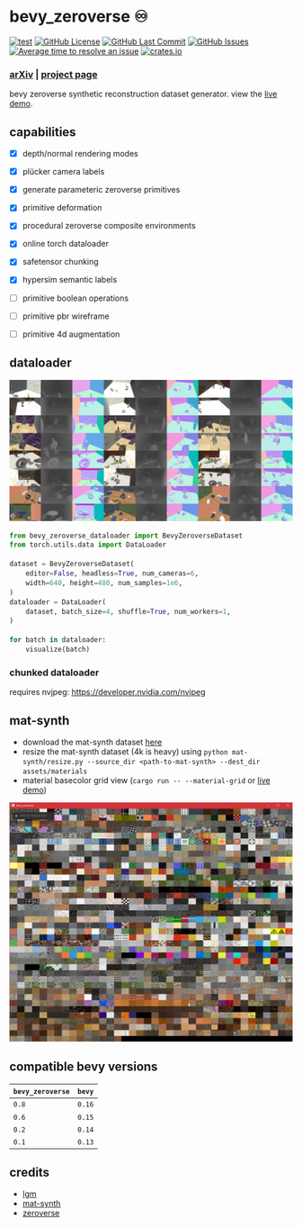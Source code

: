 # bevy_zeroverse ♾️

[![test](https://github.com/mosure/bevy_zeroverse/workflows/test/badge.svg)](https://github.com/Mosure/bevy_zeroverse/actions?query=workflow%3Atest)
[![GitHub License](https://img.shields.io/github/license/mosure/bevy_zeroverse)](https://raw.githubusercontent.com/mosure/bevy_zeroverse/main/LICENSE)
[![GitHub Last Commit](https://img.shields.io/github/last-commit/mosure/bevy_zeroverse)](https://github.com/mosure/bevy_zeroverse)
[![GitHub Issues](https://img.shields.io/github/issues/mosure/bevy_zeroverse)](https://github.com/mosure/bevy_zeroverse/issues)
[![Average time to resolve an issue](https://isitmaintained.com/badge/resolution/mosure/bevy_zeroverse.svg)](http://isitmaintained.com/project/mosure/bevy_zeroverse)
[![crates.io](https://img.shields.io/crates/v/bevy_zeroverse.svg)](https://crates.io/crates/bevy_zeroverse)

### [arXiv](https://arxiv.org/abs/) | [project page](https://mosure.github.io/bevy_zeroverse/project/index.html)</a>

bevy zeroverse synthetic reconstruction dataset generator. view the [live demo](https://mosure.github.io/bevy_zeroverse?yaw_speed=0.7&cameras_x=2&cameras_y=2&regenerate_ms=8000&plucker_visualization=true).


## capabilities

- [X] depth/normal rendering modes
- [X] plücker camera labels
- [X] generate parameteric zeroverse primitives
- [X] primitive deformation
- [x] procedural zeroverse composite environments
- [x] online torch dataloader
- [x] safetensor chunking
- [x] hypersim semantic labels
- [ ] primitive boolean operations
- [ ] primitive pbr wireframe
- [ ] primitive 4d augmentation


## dataloader

![Alt text](docs/bevy_zeroverse_dataloader_grid.webp)

```python
from bevy_zeroverse_dataloader import BevyZeroverseDataset
from torch.utils.data import DataLoader

dataset = BevyZeroverseDataset(
    editor=False, headless=True, num_cameras=6,
    width=640, height=480, num_samples=1e6,
)
dataloader = DataLoader(
    dataset, batch_size=4, shuffle=True, num_workers=1,
)

for batch in dataloader:
    visualize(batch)
```

### chunked dataloader

requires nvjpeg: https://developer.nvidia.com/nvjpeg


## mat-synth

- download the mat-synth dataset [here](https://huggingface.co/datasets/gvecchio/MatSynth/blob/main/scripts/download_dataset.py)
- resize the mat-synth dataset (4k is heavy) using `python mat-synth/resize.py --source_dir <path-to-mat-synth> --dest_dir assets/materials`
- material basecolor grid view (`cargo run -- --material-grid` or [live demo](https://mosure.github.io/bevy_zeroverse?material_grid=true))

![Alt text](docs/bevy_zeroverse_material_grid.webp)


## compatible bevy versions

| `bevy_zeroverse` | `bevy` |
| :--                       | :--    |
| `0.8`                     | `0.16` |
| `0.6`                     | `0.15` |
| `0.2`                     | `0.14` |
| `0.1`                     | `0.13` |


## credits

- [lgm](https://github.com/3DTopia/LGM)
- [mat-synth](https://huggingface.co/datasets/gvecchio/MatSynth)
- [zeroverse](https://github.com/desaixie/zeroverse)
